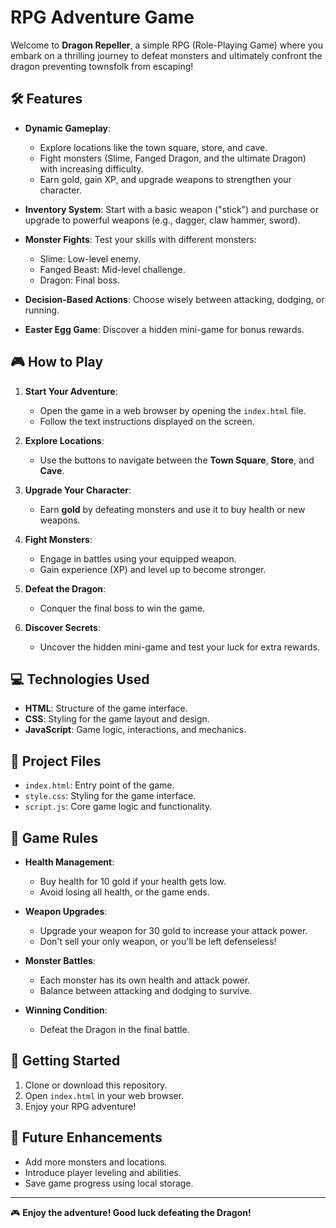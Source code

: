 # RPG Adventure Game

Welcome to **Dragon Repeller**, a simple RPG (Role-Playing Game) where you embark on a thrilling journey to defeat monsters and ultimately confront the dragon preventing townsfolk from escaping!

## 🛠️ Features

- **Dynamic Gameplay**:
  - Explore locations like the town square, store, and cave.
  - Fight monsters (Slime, Fanged Dragon, and the ultimate Dragon) with increasing difficulty.
  - Earn gold, gain XP, and upgrade weapons to strengthen your character.

- **Inventory System**: Start with a basic weapon ("stick") and purchase or upgrade to powerful weapons (e.g., dagger, claw hammer, sword).

- **Monster Fights**: Test your skills with different monsters:
  - Slime: Low-level enemy.
  - Fanged Beast: Mid-level challenge.
  - Dragon: Final boss.

- **Decision-Based Actions**: Choose wisely between attacking, dodging, or running.

- **Easter Egg Game**: Discover a hidden mini-game for bonus rewards.

## 🎮 How to Play

1. **Start Your Adventure**:
   - Open the game in a web browser by opening the `index.html` file.
   - Follow the text instructions displayed on the screen.

2. **Explore Locations**:
   - Use the buttons to navigate between the **Town Square**, **Store**, and **Cave**.

3. **Upgrade Your Character**:
   - Earn **gold** by defeating monsters and use it to buy health or new weapons.

4. **Fight Monsters**:
   - Engage in battles using your equipped weapon.
   - Gain experience (XP) and level up to become stronger.

5. **Defeat the Dragon**:
   - Conquer the final boss to win the game.

6. **Discover Secrets**:
   - Uncover the hidden mini-game and test your luck for extra rewards.

## 💻 Technologies Used

- **HTML**: Structure of the game interface.
- **CSS**: Styling for the game layout and design.
- **JavaScript**: Game logic, interactions, and mechanics.

## 📂 Project Files

- `index.html`: Entry point of the game.
- `style.css`: Styling for the game interface.
- `script.js`: Core game logic and functionality.

## 📜 Game Rules

- **Health Management**:
  - Buy health for 10 gold if your health gets low.
  - Avoid losing all health, or the game ends.

- **Weapon Upgrades**:
  - Upgrade your weapon for 30 gold to increase your attack power.
  - Don't sell your only weapon, or you'll be left defenseless!

- **Monster Battles**:
  - Each monster has its own health and attack power.
  - Balance between attacking and dodging to survive.

- **Winning Condition**:
  - Defeat the Dragon in the final battle.

## 🚀 Getting Started

1. Clone or download this repository.
2. Open `index.html` in your web browser.
3. Enjoy your RPG adventure!

## 🎯 Future Enhancements

- Add more monsters and locations.
- Introduce player leveling and abilities.
- Save game progress using local storage.

---

🎮 **Enjoy the adventure! Good luck defeating the Dragon!**
